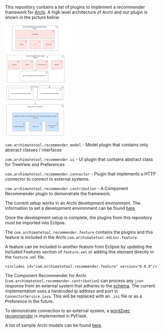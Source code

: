 This repository contains a list of plugins to implement a recommender framework for [Archi](https://github.com/archimatetool/archi). A high level architecture of Archi and our plugin is shown in the picture below.

<img src="/images/Plugin-Architecture.svg" alt="Plugin Architecture" style="width:200px;"/>

`com.archimatetool.recommender.model` - Model plugin that contains only abstract classes / interfaces

`com.archimatetool.recommender.ui` - UI plugin that contains abstract class for TreeView and Preferences

`com.archimatetool.recommender.connector` - Plugin that implements a HTTP connector to connect to external systems.

`com.archimatetool.recommender.contribution` - A Component Recommender plugin to demonstrate the framework.

The current setup works in an Archi development environment. The information to set a development environment can be found [here](https://github.com/archimatetool/archi/wiki/Developer-Documentation)

Once the development setup is complete, the plugins from this repository must be imported into Eclipse.

The `com.archimatetool.recommender.feature` contains the plugins and this feature is included in the Archi `com.archimatetool.editor.feature`. 

A feature can be included in another feature from Eclipse by updating the Included Features section of `feature.xml` or adding this element directly in the `feature.xml` file.

```
<includes id="com.archimatetool.recommender.feature" version="0.0.0"/>
```

The Component Recommender for Archi (`com.archimatetool.recommender.contribution`) can process any `json` response from an external system that adheres to the [schema](/schema/schema.json). The current implementation uses a hardcoded ip address and port in `ConnectorService.java`. This will be replaced with an `.ini` file or as a Preference in the future.

To demonstrate connection to an external system, a [word2vec recommender](https://github.com/sashikanthr/archi-component-recommender) is implemented in PyFlask. 

A list of sample Archi models can be found [here](https://github.com/borkdominik/CM2KG/tree/main/Experiments/EMF/Archi/ManyModels/repo-github-archimate/models).





